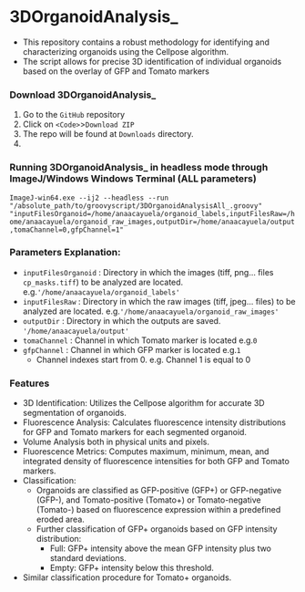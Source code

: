 # 3DOrganoidAnalysis_
 - This repository contains a robust methodology for identifying and characterizing organoids using the Cellpose algorithm.
- The script allows for precise 3D identification of individual organoids based on the overlay of GFP and Tomato markers
  
### Download 3DOrganoidAnalysis_
1. Go to the ``GitHub`` repository
2. Click on ``<Code>``>``Download ZIP``
3. The repo will be found at ``Downloads`` directory.
4. 
### Running 3DOrganoidAnalysis_ in headless mode through ImageJ/Windows Windows Terminal (ALL parameters)
``ImageJ-win64.exe --ij2 --headless --run "/absolute_path/to/groovyscript/3DOrganoidAnalysisAll_.groovy" "inputFilesOrganoid=/home/anaacayuela/organoid_labels,inputFilesRaw=/home/anaacayuela/organoid_raw_images,outputDir=/home/anaacayuela/output,tomaChannel=0,gfpChannel=1"``

### Parameters Explanation: 
- ``inputFilesOrganoid`` : Directory in which the images (tiff, png... files ``cp_masks.tiff``) to be analyzed are located. e.g.``'/home/anaacayuela/organoid_labels'``
- ``inputFilesRaw`` : Directory in which the raw images (tiff, jpeg... files) to be analyzed are located. e.g.``'/home/anaacayuela/organoid_raw_images'``
- ``outputDir`` : Directory in which the outputs are saved. ``'/home/anaacayuela/output'``
- ``tomaChannel`` : Channel in which Tomato marker is located e.g.``0`` 
- ``gfpChannel`` : Channel in which GFP marker is located e.g.``1``
   - Channel indexes start from 0. e.g. Channel 1 is equal to 0
### Features
- 3D Identification: Utilizes the Cellpose algorithm for accurate 3D segmentation of organoids.
- Fluorescence Analysis: Calculates fluorescence intensity distributions for GFP and Tomato markers for each segmented organoid.
- Volume Analysis both in physical units and pixels.
- Fluorescence Metrics: Computes maximum, minimum, mean, and integrated density of fluorescence intensities for both GFP and Tomato markers.
- Classification:
  - Organoids are classified as GFP-positive (GFP+) or GFP-negative (GFP-), and Tomato-positive (Tomato+) or Tomato-negative (Tomato-) based on fluorescence expression within a predefined eroded area.
  - Further classification of GFP+ organoids based on GFP intensity distribution:
    - Full: GFP+ intensity above the mean GFP intensity plus two standard deviations.
    - Empty: GFP+ intensity below this threshold.
 - Similar classification procedure for Tomato+ organoids.
